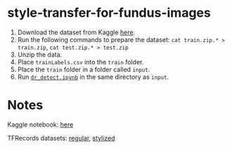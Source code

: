 # style-transfer-for-fundus-images

1. Download the dataset from Kaggle [here](https://www.kaggle.com/c/diabetic-retinopathy-detection/data).
2. Run the following commands to prepare the dataset:
`cat train.zip.* > train.zip`, 
`cat test.zip.* > test.zip`
3. Unzip the data.
4. Place `trainLabels.csv` into the `train` folder.
5. Place the `train` folder in a folder called `input`.
6. Run [`dr_detect.ipynb`](https://github.com/rvignav/style-transfer-for-fundus-images/blob/main/dr_detect.ipynb) in the same directory as `input`.

# Notes

Kaggle notebook: [here](https://www.kaggle.com/satyavejus/dr-fundus)

TFRecords datasets: [regular](https://www.kaggle.com/luigisaetta/diabetic-tfrecords), [stylized](https://www.kaggle.com/satyavejus/db-stylized-tfrecords)
